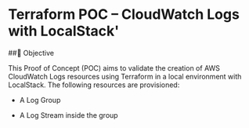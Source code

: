 # Terraform POC – CloudWatch Logs with LocalStack'

##📌 Objective

This Proof of Concept (POC) aims to validate the creation of AWS CloudWatch Logs resources using Terraform in a local environment with LocalStack.
The following resources are provisioned:

- A Log Group

- A Log Stream inside the group
